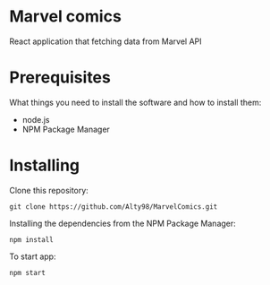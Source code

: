 # Marvel comics

React application that fetching data from Marvel API

# Prerequisites
What things you need to install the software and how to install them:

- node.js
- NPM Package Manager

# Installing
Clone this repository:

`git clone https://github.com/Alty98/MarvelComics.git`

Installing the dependencies from the NPM Package Manager:

`npm install`

To start app:

`npm start`
